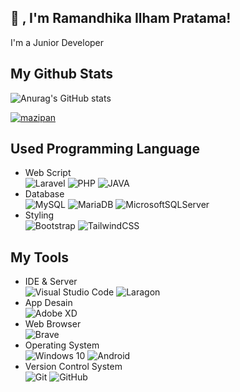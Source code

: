 ## 👋 , I'm Ramandhika Ilham Pratama!

I'm a Junior Developer

## My Github Stats
![Anurag's GitHub stats](https://github-readme-stats.vercel.app/api?username=ramandhika-dev&show_icons=true&theme=gotham)
<!-- [![Top Langs](https://github-readme-stats.vercel.app/api/top-langs/?username=ramandhika-dev)](https://github.com/ramandhika-dev/github-readme-stats) -->

<p><a href="https://github.com/ryo-ma/github-profile-trophy"><img src="https://github-profile-trophy.vercel.app/?username=ramandhika-dev&row=2&column=4&margin-w=15&margin-h=15&theme=dracula&no-bg=true&no-frame=true" alt="mazipan" /></a></p>

## Used Programming Language
- Web Script<br/>
![Laravel](https://img.shields.io/badge/laravel-%23FF2D20.svg?style=for-the-badge&logo=laravel&logoColor=white)
![PHP](https://img.shields.io/badge/php-%23777BB4.svg?style=for-the-badge&logo=php&logoColor=white)
![JAVA](https://img.shields.io/badge/JavaScript-323330?style=for-the-badge&logo=javascript&logoColor=F7DF1E)<br/>
- Database<br/>
![MySQL](https://img.shields.io/badge/MySQL-00000F?style=for-the-badge&logo=mysql&logoColor=white)
![MariaDB](https://img.shields.io/badge/MariaDB-003545?style=for-the-badge&logo=mariadb&logoColor=white)
![MicrosoftSQLServer](https://img.shields.io/badge/Microsoft%20SQL%20Sever-CC2927?style=for-the-badge&logo=microsoft%20sql%20server&logoColor=white)<br/>
- Styling<br/>
![Bootstrap](https://img.shields.io/badge/bootstrap-%23563D7C.svg?style=for-the-badge&logo=bootstrap&logoColor=white)
![TailwindCSS](https://img.shields.io/badge/tailwindcss-%2338B2AC.svg?style=for-the-badge&logo=tailwind-css&logoColor=white)

## My Tools
- IDE & Server<br/>
![Visual Studio Code](https://img.shields.io/badge/VisualStudioCode-0078d7.svg?style=for-the-badge&logo=visual-studio-code&logoColor=white)
![Laragon](https://img.shields.io/badge/Laragon-0E83CD?style=for-the-badge&logo=Laragon&logoColor=white)
- App Desain<br/>
![Adobe XD](https://img.shields.io/badge/Adobe%20XD-470137?style=for-the-badge&logo=Adobe%20XD&logoColor=#FF61F6)
- Web Browser<br/>
![Brave](https://img.shields.io/badge/Brave-FB542B?style=for-the-badge&logo=Brave&logoColor=white)
- Operating System<br/>
![Windows 10](https://img.shields.io/badge/Windows-0078D6?style=for-the-badge&logo=windows&logoColor=white)
![Android](https://img.shields.io/badge/Android-3DDC84?style=for-the-badge&logo=android&logoColor=white)
- Version Control System<br/>
![Git](https://img.shields.io/badge/git-%23F05033.svg?style=for-the-badge&logo=git&logoColor=white)
![GitHub](https://img.shields.io/badge/github-%23121011.svg?style=for-the-badge&logo=github&logoColor=white)

<!-- [![Top Langs](https://github-readme-stats.vercel.app/api/top-langs/?username=ramandhika-dev&langs_count=8)](https://github.com/ramandhika-dev?tab=repositories) -->
<!-- [![willianrod's wakatime stats](https://github-readme-stats.vercel.app/api/wakatime?username=ramandhika-dev)](https://github.com/anuraghazra/github-readme-stats) -->

<!-- <img src="https://github-readme-stats.vercel.app/api/top-langs/?username=ramandhika-dev&theme=vue"> -->
